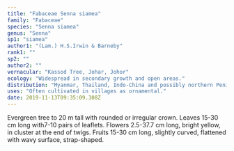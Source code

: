 ```yaml
---
title: "Fabaceae Senna siamea"
family: "Fabaceae"
species: "Senna siamea"
genus: "Senna"
sp1: "siamea"
author1: "(Lam.) H.S.Irwin & Barneby"
rank1: ""
sp2: ""
author2: ""
vernacular: "Kassod Tree, Johar, Johor"
ecology: "Widespread in secondary growth and open areas."
distribution: "Myanmar, Thailand, Indo-China and possibly northern Peninsular Malaysia."
uses: "Often cultivated in villages as ornamental."
date: 2019-11-13T09:35:09.308Z
---
```

Evergreen tree to 20 m tall with rounded or irregular crown. Leaves 15-30 cm long with7-10 pairs of leaflets. Flowers 2.5-37.7 cm long, bright yellow, in cluster at the end of twigs. Fruits 15-30 cm long, slightly curved, flattened with wavy surface, strap-shaped.